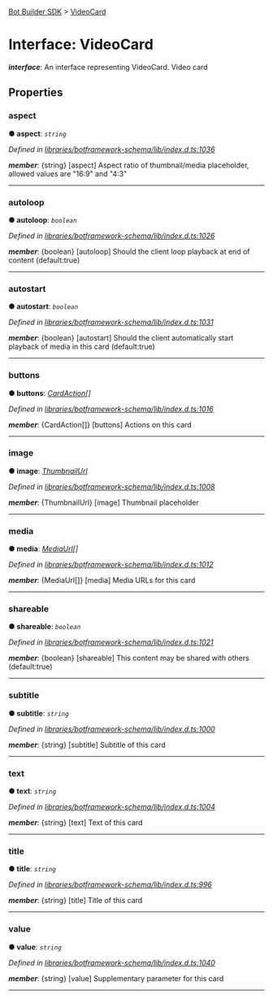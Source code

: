 [Bot Builder SDK](../README.md) > [VideoCard](../interfaces/botbuilder.videocard.md)



# Interface: VideoCard

*__interface__*: An interface representing VideoCard. Video card



## Properties
<a id="aspect"></a>

###  aspect

**●  aspect**:  *`string`* 

*Defined in [libraries/botframework-schema/lib/index.d.ts:1036](https://github.com/Microsoft/botbuilder-js/blob/99f6a4a/libraries/botframework-schema/lib/index.d.ts#L1036)*


*__member__*: {string} [aspect] Aspect ratio of thumbnail/media placeholder, allowed values are "16:9" and "4:3"





___

<a id="autoloop"></a>

###  autoloop

**●  autoloop**:  *`boolean`* 

*Defined in [libraries/botframework-schema/lib/index.d.ts:1026](https://github.com/Microsoft/botbuilder-js/blob/99f6a4a/libraries/botframework-schema/lib/index.d.ts#L1026)*


*__member__*: {boolean} [autoloop] Should the client loop playback at end of content (default:true)





___

<a id="autostart"></a>

###  autostart

**●  autostart**:  *`boolean`* 

*Defined in [libraries/botframework-schema/lib/index.d.ts:1031](https://github.com/Microsoft/botbuilder-js/blob/99f6a4a/libraries/botframework-schema/lib/index.d.ts#L1031)*


*__member__*: {boolean} [autostart] Should the client automatically start playback of media in this card (default:true)





___

<a id="buttons"></a>

###  buttons

**●  buttons**:  *[CardAction](botbuilder.cardaction.md)[]* 

*Defined in [libraries/botframework-schema/lib/index.d.ts:1016](https://github.com/Microsoft/botbuilder-js/blob/99f6a4a/libraries/botframework-schema/lib/index.d.ts#L1016)*


*__member__*: {CardAction[]} [buttons] Actions on this card





___

<a id="image"></a>

###  image

**●  image**:  *[ThumbnailUrl](botbuilder.thumbnailurl.md)* 

*Defined in [libraries/botframework-schema/lib/index.d.ts:1008](https://github.com/Microsoft/botbuilder-js/blob/99f6a4a/libraries/botframework-schema/lib/index.d.ts#L1008)*


*__member__*: {ThumbnailUrl} [image] Thumbnail placeholder





___

<a id="media"></a>

###  media

**●  media**:  *[MediaUrl](botbuilder.mediaurl.md)[]* 

*Defined in [libraries/botframework-schema/lib/index.d.ts:1012](https://github.com/Microsoft/botbuilder-js/blob/99f6a4a/libraries/botframework-schema/lib/index.d.ts#L1012)*


*__member__*: {MediaUrl[]} [media] Media URLs for this card





___

<a id="shareable"></a>

###  shareable

**●  shareable**:  *`boolean`* 

*Defined in [libraries/botframework-schema/lib/index.d.ts:1021](https://github.com/Microsoft/botbuilder-js/blob/99f6a4a/libraries/botframework-schema/lib/index.d.ts#L1021)*


*__member__*: {boolean} [shareable] This content may be shared with others (default:true)





___

<a id="subtitle"></a>

###  subtitle

**●  subtitle**:  *`string`* 

*Defined in [libraries/botframework-schema/lib/index.d.ts:1000](https://github.com/Microsoft/botbuilder-js/blob/99f6a4a/libraries/botframework-schema/lib/index.d.ts#L1000)*


*__member__*: {string} [subtitle] Subtitle of this card





___

<a id="text"></a>

###  text

**●  text**:  *`string`* 

*Defined in [libraries/botframework-schema/lib/index.d.ts:1004](https://github.com/Microsoft/botbuilder-js/blob/99f6a4a/libraries/botframework-schema/lib/index.d.ts#L1004)*


*__member__*: {string} [text] Text of this card





___

<a id="title"></a>

###  title

**●  title**:  *`string`* 

*Defined in [libraries/botframework-schema/lib/index.d.ts:996](https://github.com/Microsoft/botbuilder-js/blob/99f6a4a/libraries/botframework-schema/lib/index.d.ts#L996)*


*__member__*: {string} [title] Title of this card





___

<a id="value"></a>

###  value

**●  value**:  *`string`* 

*Defined in [libraries/botframework-schema/lib/index.d.ts:1040](https://github.com/Microsoft/botbuilder-js/blob/99f6a4a/libraries/botframework-schema/lib/index.d.ts#L1040)*


*__member__*: {string} [value] Supplementary parameter for this card





___


